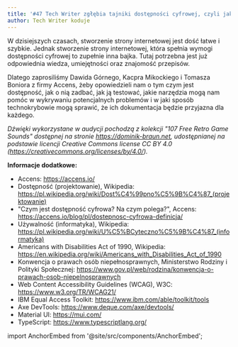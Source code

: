 ```yaml
---
title: '#47 Tech Writer zgłębia tajniki dostępności cyfrowej, czyli jak tworzyć dokumentację dla wszystkich'
author: Tech Writer koduje
---
```


W dzisiejszych czasach, stworzenie strony internetowej jest dość łatwe i szybkie. Jednak stworzenie strony internetowej, która spełnia wymogi dostępności cyfrowej to zupełnie inna bajka. Tutaj potrzebna jest już odpowiednia wiedza, umiejętności oraz znajomość przepisów.

Dlatego zaprosiliśmy Dawida Górnego, Kacpra Mikockiego i Tomasza Boniora z firmy Accens, żeby opowiedzieli nam o tym czym jest dostępność, jak o nią zadbać, jak ją testować, jakie narzędzia mogą nam pomóc w wykrywaniu potencjalnych problemów i w jaki sposób technokrybowie mogą sprawić, że ich dokumentacja będzie przyjazna dla każdego.

_Dźwięki wykorzystane w audycji pochodzą z kolekcji "107 Free Retro Game Sounds" dostępnej na stronie https://dominik-braun.net, udostępnianej na podstawie licencji Creative Commons license CC BY 4.0 (https://creativecommons.org/licenses/by/4.0/)._

**Informacje dodatkowe:**

* Accens: https://accens.io/
* Dostępność (projektowanie), Wikipedia: https://pl.wikipedia.org/wiki/Dost%C4%99pno%C5%9B%C4%87_(projektowanie) 
* "Czym jest dostępność cyfrowa? Na czym polega?", Accens: https://accens.io/blog/pl/dostepnosc-cyfrowa-definicja/
* Używalność (informatyka), Wikipedia: https://pl.wikipedia.org/wiki/U%C5%BCyteczno%C5%9B%C4%87_(informatyka)
* Americans with Disabilities Act of 1990, Wikipedia: https://en.wikipedia.org/wiki/Americans_with_Disabilities_Act_of_1990
* Konwencja o prawach osób niepełnosprawnych, Ministerstwo Rodziny i Polityki Społecznej: https://www.gov.pl/web/rodzina/konwencja-o-prawach-osob-niepelnosprawnych
* Web Content Accessibility Guidelines (WCAG), W3C: https://www.w3.org/TR/WCAG21/
* IBM Equal Access Toolkit: https://www.ibm.com/able/toolkit/tools
* Axe DevTools: https://www.deque.com/axe/devtools/
* Material UI: https://mui.com/
* TypeScript: https://www.typescriptlang.org/

import AnchorEmbed from '@site/src/components/AnchorEmbed';

<AnchorEmbed episodeId="47-Tech-Writer-zgbia-tajniki-dostpnoci-cyfrowej--czyli-jak-tworzy-dokumentacj-dla-wszystkich-e1p1kbg" />
